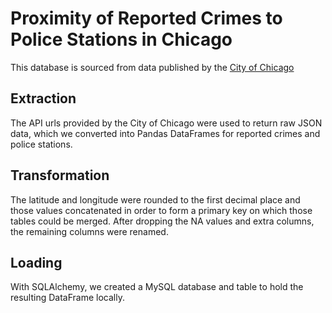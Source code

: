 # Proximity of Reported Crimes to Police Stations in Chicago

This database is sourced from data published by the [City of Chicago](https://data.cityofchicago.org "City of Chicago | Data Portal")

Extraction
-------
The API urls provided by the City of Chicago were used to return raw JSON data, which we converted into Pandas DataFrames for reported crimes and police stations. 

Transformation
------
The latitude and longitude were rounded to the first decimal place and those values concatenated in order to form a primary key on which those tables could be merged. After dropping the NA values and extra columns, the remaining columns were renamed. 

Loading
------
With SQLAlchemy, we created a MySQL database and table to hold the resulting DataFrame locally. 

